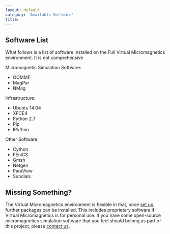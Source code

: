 ```yaml
---
layout: default
category: 'Available Software'
title:
---
```


Software List
-------------

What follows is a list of software installed on the Full Virtual Micromagnetics
environment. It is not comprehensive

Micromagnetic Simulation Software:

- OOMMF
- MagPar
- NMag

Infrastructure:

- Ubuntu 14.04
- XFCE4
- Python 2.7
- Pip
- IPython

Other Software:

- Cython
- FEniCS
- Gmsh
- Netgen
- ParaView
- Sundials

Missing Something?
------------------

The Virtual Micromagnetics environment is flexible in that, once [set
up](/get_started/), further packages can be installed. This includes
proprietary software if Virtual Micromagnetics is for personal use. If you have
some open-source micromagnetics simulation software that you feel should belong
as part of this project, please [contact us](/about/).